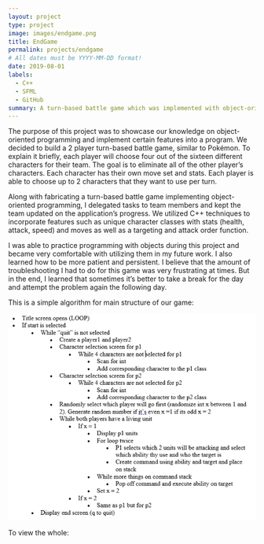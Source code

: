 ```yaml
---
layout: project
type: project
image: images/endgame.png
title: EndGame
permalink: projects/endgame
# All dates must be YYYY-MM-DD format!
date: 2019-08-01
labels:
  - C++
  - SFML
  - GitHub
summary: A turn-based battle game which was implemented with object-oriented programming and incorporated graphics using Simple and Fast Multimedia Library.
---
```


The purpose of this project was to showcase our knowledge on object-oriented programming and implement certain features into a program.  We decided to build a 2 player turn-based battle game, similar to Pokémon.  To explain it briefly, each player will choose four out of the sixteen different characters for their team.  The goal is to eliminate all of the other player’s characters.  Each character has their own move set and stats.  Each player is able to choose up to 2 characters that they want to use per turn.

Along with fabricating a turn-based battle game implementing object-oriented programming, I delegated tasks to team members and kept the team updated on the application’s progress.  We utilized C++ techniques to incorporate features such as unique character classes with stats (health, attack, speed) and moves as well as a targeting and attack order function.

I was able to practice programming with objects during this project and became very comfortable with utilizing them in my future work.  I also learned how to be more patient and persistent.  I believe that the amount of troubleshooting I had to do for this game was very frustrating at times.  But in the end, I learned that sometimes it’s better to take a break for the day and attempt the problem again the following day.

This is a simple algorithm for main structure of our game:
<div class="ui small rounded images">
  <img class="ui image" src="../images/egAlgo.PNG">
</div>

To view the whole:


